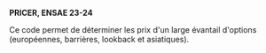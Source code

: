 **PRICER, ENSAE 23-24**

Ce code permet de déterminer les prix d'un large évantail d'options (européennes, barrières, lookback et asiatiques).
